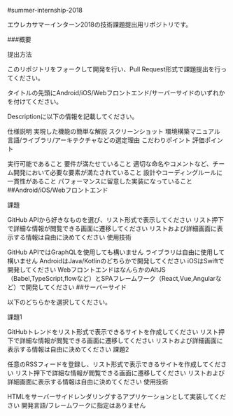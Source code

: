 #summer-internship-2018

エウレカサマーインターン2018の技術課題提出用リポジトリです。

###概要

提出方法

このリポジトリをフォークして開発を行い、Pull Request形式で課題提出を行ってください。

タイトルの先頭にAndroid/iOS/Webフロントエンド/サーバーサイドのいずれかを付けてください。

Descriptionに以下の情報を記載してください。

仕様説明
実現した機能の簡単な解説
スクリーンショット
環境構築マニュアル
言語/ライブラリ/アーキテクチャなどの選定理由
こだわりポイント
評価ポイント

実行可能であること
要件が満たせていること
適切な命名やコメントなど、チーム開発において必要な要素が満たされていること
設計やコーディングルールに一貫性があること
パフォーマンスに留意した実装になっていること
##Android/iOS/Webフロントエンド

課題

GitHub APIから好きなものを選び、リスト形式で表示してください
リスト押下で詳細な情報が閲覧できる画面に遷移してください
リストおよび詳細画面に表示する情報は自由に決めてください
使用技術

GitHub APIではGraphQLを使用しても構いません
ライブラリは自由に使用して構いません
AndroidはJava/Kotlinのどちらかで開発してください
iOSはSwiftで開発してください
WebフロントエンドはなんらかのAltJS（Babel,TypeScript,flowなど）とSPAフレームワーク（React,Vue,Angularなど）で開発してください
##サーバーサイド

以下のどちらかを選択してください。

課題1

GitHubトレンドをリスト形式で表示できるサイトを作成してください
リスト押下で詳細な情報が閲覧できる画面に遷移してください
リストおよび詳細画面に表示する情報は自由に決めてください
課題2

任意のRSSフィードを登録し、リスト形式で表示できるサイトを作成してください
リスト押下で詳細な情報が閲覧できる画面に遷移してください
リストおよび詳細画面に表示する情報は自由に決めてください
使用技術

HTMLをサーバーサイドレンダリングするアプリケーションとして実装してください
開発言語/フレームワークに指定はありません
